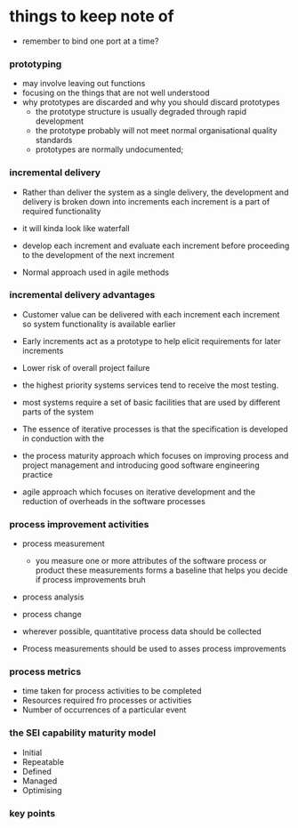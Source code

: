 # things to keep note of 

* remember to bind one port at a time?

### prototyping
* may involve leaving out functions 
* focusing on the things that are not well understood
* why prototypes are discarded and why you should discard prototypes
    * the prototype structure is usually degraded through rapid development
    * the prototype probably will not meet normal organisational quality standards 
    * prototypes are normally undocumented;

### incremental delivery 
* Rather than deliver the system as a single delivery, the development and delivery is broken down into increments each increment is a part of required functionality 

* it will kinda look like waterfall 

* develop each increment and evaluate each increment before proceeding to  the development of the next increment 

* Normal approach used in agile methods

### incremental delivery advantages 
* Customer value can be delivered with each increment each increment so system functionality is available earlier 
* Early increments act as a prototype to help elicit requirements for later increments 
* Lower risk of overall project failure 
* the highest priority systems services tend to receive the most testing. 

* most systems require a set of  basic facilities that are used by different parts of the system 

* The essence of iterative processes is that the specification is developed in conduction with the

* the process maturity approach which focuses on improving process and project management and introducing good software engineering practice

* agile approach which focuses on iterative development and the reduction of overheads in the software processes

### process improvement activities 
* process measurement 
    * you measure one or more attributes of the software process or product these measurements forms a baseline that helps you decide if process improvements bruh 

* process analysis 

* process change 

* wherever possible, quantitative process data should be collected 
* Process measurements should be used to asses process improvements

### process metrics 
* time taken for process activities to be completed 
* Resources required fro processes or activities 
* Number of occurrences of a particular event 

### the SEI capability maturity model 

* Initial 
* Repeatable 
* Defined 
* Managed
* Optimising

### key points 





